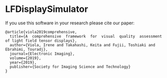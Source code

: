 # LFDisplaySimulator

If you use this software in your research please cite our paper:

```
@article{viola2019comprehensive,
  title={A  comprehensive  framework  for  visual  quality  assessment  of light field tensor displays},
  author={Viola, Irene and Takahashi, Keita and Fujii, Toshiaki and Ebrahimi, Touradj},
  journal={Electronic Imaging},
  volume={2019},
  year={2019},
  publisher={Society for Imaging Science and Technology}
}
```

